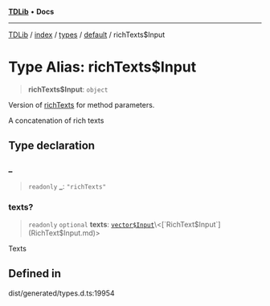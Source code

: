 [**TDLib**](../../../../../../README.md) • **Docs**

***

[TDLib](../../../../../../modules.md) / [index](../../../../../README.md) / [types](../../../README.md) / [default](../README.md) / richTexts$Input

# Type Alias: richTexts$Input

> **richTexts$Input**: `object`

Version of [richTexts](richTexts.md) for method parameters.

A concatenation of rich texts

## Type declaration

### \_

> `readonly` **\_**: `"richTexts"`

### texts?

> `readonly` `optional` **texts**: [`vector$Input`](vector$Input.md)\<[`RichText$Input`](RichText$Input.md)\>

Texts

## Defined in

dist/generated/types.d.ts:19954
